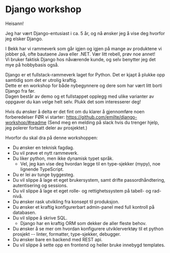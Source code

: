 # Django workshop

Heisann!

Jeg har vært Django-entusiast i ca. 5 år, og nå ønsker jeg å vise deg hvorfor jeg elsker Django.

I Bekk har vi rammeverk som går igjen og igjen på mange av produktene vi jobber på, ofte bautaene Java eller .NET. Vær litt rebell, prøv noe annet!  
Vi bruker faktisk Django hos nåværende kunde, og selv benytter jeg det mye på hobbybasis også.

Django er et fullstack-rammeverk laget for Python. Det er kjapt å plukke opp samtidig som det er utrolig kraftig.  
Dette er en workshop for både nybegynnere og dere som har vært litt borti Django fra før.  
Dagen består av demo og et fullstappet opplegg med ulike varianter av oppgaver du kan velge helt selv. Plukk det som interesserer deg!

Hvis du ønsker å delta er det fint om du klarer å gjennomføre noen forberedelser FØR vi starter:
https://github.com/emilte/django-workshop/#readme
(Send meg en melding på slack hvis du trenger hjelp, jeg polerer fortsatt deler av prosjektet.)

Hvorfor du skal dra på denne workshoppen:

- Du ønsker en teknisk fagdag.
- Du vil prøve et nytt rammeverk.
- Du liker python, men ikke dynamisk typet språk.
  - Vel, jeg kan vise deg hvordan legge til en type-sjekker (mypy), noe lignende TypeScript.
- Du er lei av tunge byggesteg.
- Du vil slippe å lage et eget brukersystem, samt drifte passordhåndtering, autentisering og sessions.
- Du vil slippe å lage et eget rolle- og rettighetssystem på tabell- og rad-nivå.
- Du ønsker rask utvikling fra konsept til produksjon.
- Du ønsker et kraftig konfigurerbart admin-panel med full kontroll på databasen.
- Du vil slippe å skrive SQL.
  - Django har en kraftig ORM som dekker de aller fleste behov.
- Du ønsker å se mer om hvordan konfigurere utviklerverktøy til et python prosjekt -- linter, formatter, type-sjekker, debugger.
- Du ønsker bare en backend med REST api.
- Du vil slippe å sette opp en frontend og heller bruke innebygd templates.
